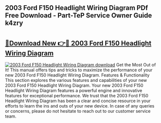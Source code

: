 ## 2003 Ford F150 Headlight Wiring Diagram PDf Free Download - Part-TeP Service Owner Guide k4zry

# <h2><a href="http://dfhbne.blite.top/?on=2003+Ford+F150+Headlight+Wiring+Diagram">🔗Download New 👉🔴 2003 Ford F150 Headlight Wiring Diagram</a></h2>

[![2003 Ford F150 Headlight Wiring Diagram download](https://i.imgur.com/lujVjoI.png)](http://dfhbne.blite.top/?on=2003+Ford+F150+Headlight+Wiring+Diagram)
Get the Most Out of It! This manual offers tips and tricks to maximize the performance of your new 2003 Ford F150 Headlight Wiring Diagram. Features & Functionality This section explores the various features and capabilities of your new 2003 Ford F150 Headlight Wiring Diagram. Your new 2003 Ford F150 Headlight Wiring Diagram features a powerful engine and innovative features for exceptional performance. We trust that the 2003 Ford F150 Headlight Wiring Diagram has been a clear and concise resource in your efforts to learn the ins and outs of your new device. In case of any queries or concerns, please do not hesitate to reach out to our customer service team.
